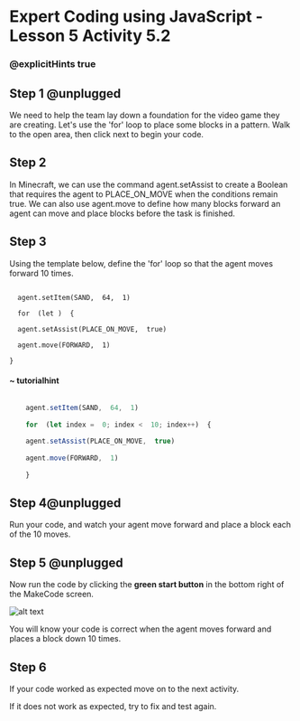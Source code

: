 # Expert Coding using JavaScript - Lesson 5 Activity 5.2

### @explicitHints true

  

## Step 1 @unplugged

  We need to help the team lay down a foundation for the video game they are creating. Let's use the 'for' loop to place some blocks in a pattern. Walk to the open area, then click next to begin your code.



## Step 2

In Minecraft, we can use the command agent.setAssist to create a Boolean that requires the agent to PLACE_ON_MOVE when the conditions remain true. We can also use agent.move to define how many blocks forward an agent can move and place blocks before the task is finished. 


  

## Step 3

Using the template below, define the 'for' loop so that the agent moves forward 10 times.

  ```template

    agent.setItem(SAND,  64,  1)

    for  (let )  {
    
    agent.setAssist(PLACE_ON_MOVE,  true)
    
    agent.move(FORWARD,  1)

}
```
#### ~ tutorialhint

  

```javascript

    agent.setItem(SAND,  64,  1)
    
    for  (let index =  0; index <  10; index++)  {
    
    agent.setAssist(PLACE_ON_MOVE,  true)
    
    agent.move(FORWARD,  1)
    
    }

```

  

## Step 4@unplugged

Run your code, and watch your agent move forward and place a block each of the 10 moves. 

  


## Step 5 @unplugged

Now run the code by clicking the **green start button** in the bottom right of the MakeCode screen.

  

![alt text](https://expertjs.codingcredentials.com/Lesson1/1.1/1.JPG?raw=true  "Start")

  

You will know your code is correct when the agent moves forward and places a block down 10 times.
  
  
  

## Step 6

If your code worked as expected move on to the next activity.

  

If it does not work as expected, try to fix and test again.
